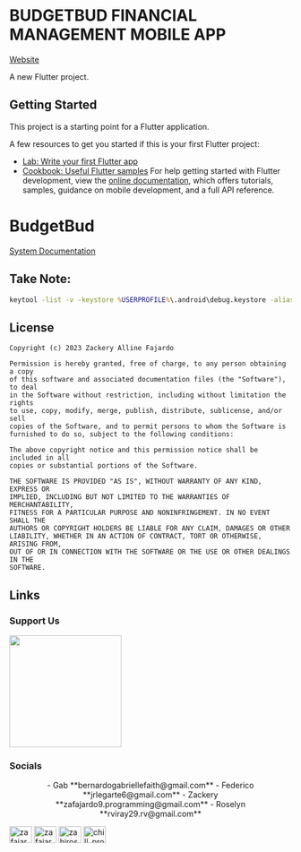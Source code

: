 # BUDGETBUD FINANCIAL MANAGEMENT MOBILE APP
[Website](https://budgetbud.netlify.app/)

A new Flutter project.

## Getting Started

This project is a starting point for a Flutter application.

A few resources to get you started if this is your first Flutter project:
- [Lab: Write your first Flutter app](https://docs.flutter.dev/get-started/codelab)
- [Cookbook: Useful Flutter samples](https://docs.flutter.dev/cookbook)
For help getting started with Flutter development, view the
[online documentation](https://docs.flutter.dev/), which offers tutorials,
samples, guidance on mobile development, and a full API reference.


# BudgetBud

[System Documentation](https://drive.google.com/file/d/1e25mXwgMTAsTeD27N5HCOgp3gcJzzdb2/preview)

## Take Note:
```cmd
keytool -list -v -keystore %USERPROFILE%\.android\debug.keystore -alias androiddebugkey -storepass android -keypass android
```



## License
```
Copyright (c) 2023 Zackery Alline Fajardo

Permission is hereby granted, free of charge, to any person obtaining a copy
of this software and associated documentation files (the "Software"), to deal
in the Software without restriction, including without limitation the rights
to use, copy, modify, merge, publish, distribute, sublicense, and/or sell
copies of the Software, and to permit persons to whom the Software is
furnished to do so, subject to the following conditions:

The above copyright notice and this permission notice shall be included in all
copies or substantial portions of the Software.

THE SOFTWARE IS PROVIDED "AS IS", WITHOUT WARRANTY OF ANY KIND, EXPRESS OR
IMPLIED, INCLUDING BUT NOT LIMITED TO THE WARRANTIES OF MERCHANTABILITY,
FITNESS FOR A PARTICULAR PURPOSE AND NONINFRINGEMENT. IN NO EVENT SHALL THE
AUTHORS OR COPYRIGHT HOLDERS BE LIABLE FOR ANY CLAIM, DAMAGES OR OTHER
LIABILITY, WHETHER IN AN ACTION OF CONTRACT, TORT OR OTHERWISE, ARISING FROM,
OUT OF OR IN CONNECTION WITH THE SOFTWARE OR THE USE OR OTHER DEALINGS IN THE
SOFTWARE.
```

## Links
### Support Us
<a href="https://www.buymeacoffee.com/zafajardo9"><img src="https://cdn.buymeacoffee.com/buttons/v2/default-yellow.png" width="200" /></a>
### Socials
<p align="center"> 
 - Gab **bernardogabriellefaith@gmail.com**
 - Federico **jrlegarte6@gmail.com**
 - Zackery **zafajardo9.programming@gmail.com**
 - Roselyn **rviray29.rv@gmail.com**

<a href="https://linkedin.com/in/zafajardo9" target="blank"><img align="center" src="https://raw.githubusercontent.com/rahuldkjain/github-profile-readme-generator/master/src/images/icons/Social/linked-in-alt.svg" alt="zafajardo9" height="30" width="40" /></a>
<a href="https://fb.com/zafajardo" target="blank"><img align="center" src="https://raw.githubusercontent.com/rahuldkjain/github-profile-readme-generator/master/src/images/icons/Social/facebook.svg" alt="zafajardo" height="30" width="40" /></a>
<a href="https://instagram.com/zahiroshi" target="blank"><img align="center" src="https://raw.githubusercontent.com/rahuldkjain/github-profile-readme-generator/master/src/images/icons/Social/instagram.svg" alt="zahiroshi" height="30" width="40" /></a>
<a href="https://www.youtube.com/@chill_programmer5134" target="blank"><img align="center" src="https://raw.githubusercontent.com/rahuldkjain/github-profile-readme-generator/master/src/images/icons/Social/youtube.svg" alt="chill_programmer" height="30" width="40" /></a>
</p>

